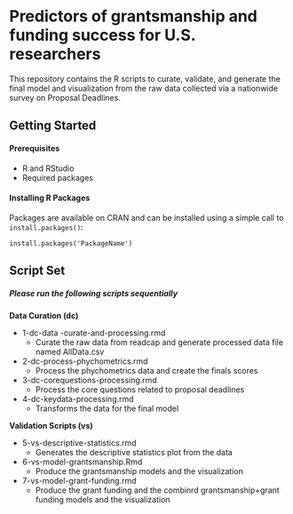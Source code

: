 # **Predictors of grantsmanship and funding success for U.S. researchers**
This repository contains the R scripts to curate, validate, and generate the final model and visualization from the raw data collected via a nationwide survey on Proposal Deadlines.

## Getting Started

#### Prerequisites
- R and RStudio
- Required packages

#### Installing R Packages
Packages are available on CRAN and can be installed using a simple call to `install.packages()`:

    install.packages('PackageName')
	
	
## Script Set
##### Please run the following scripts sequentially
**Data Curation (dc)** 

- 1-dc-data -curate-and-processing.rmd
	- Curate the raw data from readcap and generate processed data file named AllData.csv
- 2-dc-process-phychometrics.rmd
 	- Process the phychometrics data and create the finals scores
- 3-dc-corequestions-processing.rmd
	- Process the core questions related to proposal deadlines
- 4-dc-keydata-processing.rmd
	- Transforms the data for the final model

**Validation Scripts (vs)**
 - 5-vs-descriptive-statistics.rmd
 	- Generates the descriptive statistics plot from the data
 - 6-vs-model-grantsmanship.Rmd
 	- Produce the grantsmanship models and the visualization
 - 7-vs-model-grant-funding.rmd
  	- Produce the grant funding and the combinrd grantsmanship+grant funding models and the visualization
